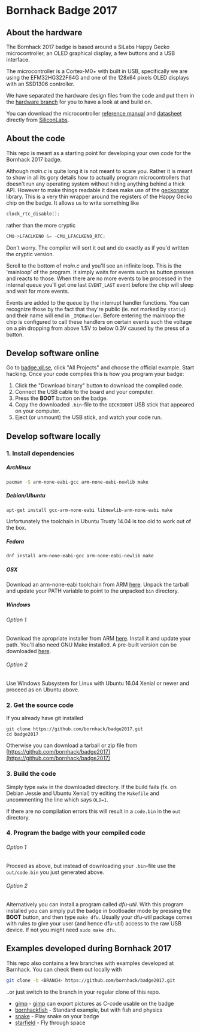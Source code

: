 # Bornhack Badge 2017

## About the hardware

The Bornhack 2017 badge is based around a SiLabs Happy Gecko microcontroller,
an OLED graphical display, a few buttons and a USB interface.

The microcontroller is a Cortex-M0+ with built in USB, specifically we are using
the EFM32HG322F64G and one of the 128x64 pixels OLED displays with an SSD1306
controller.

We have separated the hardware design files from the code and put them in the
[hardware branch][hardware] for you to have a look at and build on.

You can download the microcontroller [reference manual][manual] and
[datasheet][] directly from [SiliconLabs][silabs].

[hardware]: https://github.com/bornhack/badge2017/tree/hardware
[silabs]: https://www.silabs.com/
[manual]: https://www.silabs.com/documents/public/reference-manuals/EFM32HG-RM.pdf
[datasheet]: https://www.silabs.com/documents/public/data-sheets/EFM32HG322.pdf

## About the code

This repo is meant as a starting point for developing your own code
for the Bornhack 2017 badge.

Although *main.c* is quite long it is not meant to scare you. Rather it is
meant to show in all its gory details how to actually program microcontrollers
that doesn't run any operating system without hiding anything behind
a thick API. However to make things readable it does make use of the
[geckonator][] library. This is a very thin wrapper around the registers
of the Happy Gecko chip on the badge. It allows us to write something like
```c
clock_rtc_disable();
```
rather than the more cryptic
```c
CMU->LFACLKEN0 &= ~CMU_LFACLKEN0_RTC;
```
Don't worry. The compiler will sort it out and do exactly as if you'd written the
cryptic version.

Scroll to the bottom of *main.c* and you'll see an infinite loop.
This is the 'mainloop' of the program. It simply waits for events
such as button presses and reacts to those. When there are no
more events to be processed in the internal queue you'll get one last `EVENT_LAST`
event before the chip will sleep and wait for more events.

Events are added to the queue by the interrupt handler functions. You can recognize those
by the fact that they're public (ie. not marked by `static`) and their name will
end in `_IRQHandler`. Before entering the mainloop the chip is configured to
call these handlers on certain events such the voltage on a pin dropping from above 1.5V
to below 0.3V caused by the press of a button.

[geckonator]: https://github.com/flummer/geckonator

## Develop software online

Go to [badge.xil.se](https://badge.xil.se/), click "All Projects" and choose
the official example. Start hacking. Once your code compiles this is how you program
your badge:

1. Click the "Download binary" button to download the compiled code.
2. Connect the USB cable to the board and your computer.
3. Press the **BOOT** button on the badge.
4. Copy the downloaded `.bin`-file to the `GECKOBOOT` USB stick that appeared on your computer.
5. Eject (or unmount) the USB stick, and watch your code run.

## Develop software locally

### 1. Install dependencies

##### Archlinux
```sh
pacman -S arm-none-eabi-gcc arm-none-eabi-newlib make
```

##### Debian/Ubuntu
```sh
apt-get install gcc-arm-none-eabi libnewlib-arm-none-eabi make
```
Unfortunately the toolchain in Ubuntu Trusty 14.04 is too old to work out of the box.

##### Fedora
```sh
dnf install arm-none-eabi-gcc arm-none-eabi-newlib make
```

##### OSX

Download an arm-none-eabi toolchain from ARM [here][arm-toolchain].
Unpack the tarball and update your PATH variable to point to the unpacked `bin` directory.

##### Windows
###### Option 1
Download the apropriate installer from ARM [here][arm-toolchain].
Install it and update your path.
You'll also need GNU Make installed.
A pre-built version can be downloaded [here](http://gnuwin32.sourceforge.net/packages/make.htm).

###### Option 2

Use Windows Subsystem for Linux with Ubuntu 16.04 Xenial or newer and proceed as on Ubuntu above.

### 2. Get the source code

If you already have git installed
```
git clone https://github.com/bornhack/badge2017.git
cd badge2017
```

Otherwise you can download a tarball or zip file from
[https://github.com/bornhack/badge2017](https://github.com/bornhack/badge2017)

### 3. Build the code
Simply type `make` in the downloaded directory.
If the build fails (fx. on Debian Jessie and Ubuntu Xenial)
try editing the `Makefile` and uncommenting the line which says `OLD=1`.

If there are no compilation errors this will result in a `code.bin` in the `out` directory.

[arm-toolchain]: https://developer.arm.com/open-source/gnu-toolchain/gnu-rm/downloads

### 4. Program the badge with your compiled code

###### Option 1

Proceed as above, but instead of downloading your `.bin`-file use the `out/code.bin` you
just generated above.

###### Option 2

Alternatively you can install a program called *dfu-util*. With this program installed
you can simply put the badge in bootloader mode by pressing the **BOOT** button,
and then type `make dfu`. Usually your dfu-util package comes with rules to give
your user (and hence dfu-util) access to the raw USB device. If not you might need
`sudo make dfu`.

## Examples developed during Bornhack 2017

This repo also contains a few branches with examples developed at Barnhack. You can check them out locally with
```sh
git clone -b <BRANCH> https://github.com/bornhack/badge2017.git
```
..or just switch to the branch in your regular clone of this repo.

- [gimp](https://github.com/bornhack/badge2017/tree/gimp) - [gimp](https://www.gimp.org/) can export pictures as C-code usable on the badge
- [bornhackfish](https://github.com/bornhack/badge2017/tree/bornhackfish) - Standard example, but with fish and physics
- [snake](https://github.com/bornhack/badge2017/tree/snake) - Play snake on your badge
- [starfield](https://github.com/bornhack/badge2017/tree/starfield) - Fly through space
